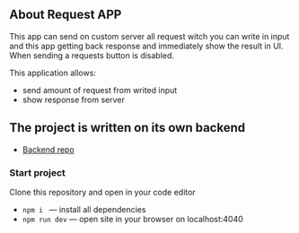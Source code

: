 ## About Request APP

This app can send on custom server all request witch you can write in input and this app getting back response and
immediately show the result in UI. When sending a requests button is disabled.

This application allows:

- send amount of request from writed input
- show response from server

## The project is written on its own backend

- [Backend repo ](https://github.com/YevheniiZinych/requests-tests-api)

### Start project

Clone this repository and open in your code editor

- `npm i ` &mdash; install all dependencies
- `npm run dev` &mdash; open site in your browser on localhost:4040
